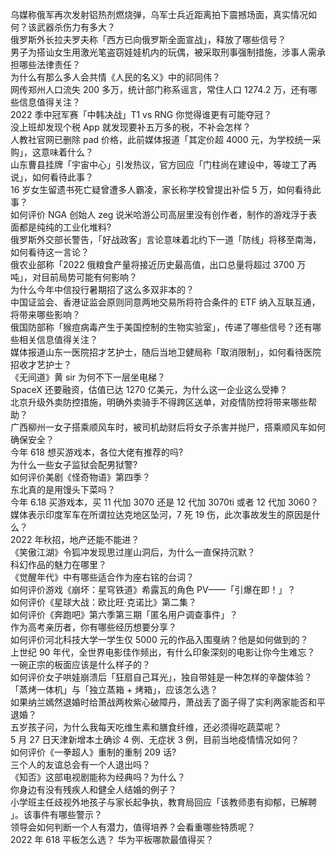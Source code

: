 乌媒称俄军再次发射铝热剂燃烧弹，乌军士兵近距离拍下震撼场面，真实情况如何？该武器杀伤力有多大？  
俄罗斯外长拉夫罗夫称「西方已向俄罗斯全面宣战」，释放了哪些信号？  
男子为搭讪女生用激光笔盗窃娃娃机内的玩偶，被采取刑事强制措施，涉事人需承担哪些法律责任？  
为什么有那么多人会共情《人民的名义》中的祁同伟？  
网传郑州人口流失 200 多万，统计部门称系谣言，常住人口 1274.2 万，还有哪些信息值得关注？  
2022 季中冠军赛「中韩决战」T1 vs RNG 你觉得谁更有可能夺冠？  
没上班却发现个税 App 就发现要补五万多的税，不补会怎样？  
人教社官网已删除 pad 价格，此前媒体报道「其定价超 4000 元，为学校统一采购」，这意味着什么？  
山东曹县挂牌「宇宙中心」引发热议，官方回应「门柱尚在建设中，等竣工了再说」，如何看待此事？  
16 岁女生留遗书死亡疑曾遭多人霸凌，家长称学校曾提出补偿 5 万，如何看待此事？  
如何评价 NGA 创始人 zeg 说米哈游公司高层里没有创作者，制作的游戏浮于表面都是纯纯的工业化堆料?  
俄罗斯外交部长警告，「好战政客」言论意味着北约下一道「防线」将移至南海，如何看待这一言论？  
俄农业部称「2022 俄粮食产量将接近历史最高值，出口总量将超过 3700 万吨」，对目前局势可能有何影响？  
为什么今年中信投行暑期招了这么多双非本的？  
中国证监会、香港证监会原则同意两地交易所将符合条件的 ETF 纳入互联互通，将带来哪些影响？  
俄国防部称「猴痘病毒产生于美国控制的生物实验室」，传递了哪些信号？还有哪些相关信息值得关注？  
媒体报道山东一医院招才艺护士，随后当地卫健局称「取消限制」，如何看待医院招收才艺护士？  
《无间道》黄 sir 为何不下一层坐电梯？  
​SpaceX 还要融资，估值已达 1270 亿美元，为什么这一企业这么受捧？  
北京升级外卖防控措施，明确外卖骑手不得跨区送单，对疫情防控将带来哪些帮助？  
广西柳州一女子搭乘顺风车时，被司机劫财后将女子杀害并抛尸，搭乘顺风车如何确保安全？  
今年 618 想买游戏本，各位大佬有推荐的吗?  
为什么一些女子监狱会配男狱警?  
如何评价美剧《怪奇物语》第四季？  
东北真的是用馒头下菜吗？  
今年 6.18 买游戏本，买 11 代加 3070 还是 12 代加 3070ti 或者 12 代加 3060？  
媒体表示印度军车在所谓拉达克地区坠河，7 死 19 伤，此次事故发生的原因是什么？  
2022 年秋招，地产还能不能进？  
《笑傲江湖》令狐冲发现思过崖山洞后，为什么一直保持沉默？  
科幻作品的魅力在哪里？  
《觉醒年代》中有哪些适合作为座右铭的台词？  
如何评价游戏《崩坏：星穹铁道》希露瓦的角色 PV——「引爆在即！」？  
如何评价《星球大战：欧比旺·克诺比》第二集？  
如何评价《奔跑吧》第六季第三期「匿名用户调查事件」？  
作为高考亲历者，你有哪些经历想要分享？  
如何评价河北科技大学一学生仅 5000 元的作品入围戛纳？他是如何做到的？  
上世纪 90 年代，全世界电影佳作频出，有什么印象深刻的电影让你今生难忘？  
一碗正宗的板面应该是什么样子的？  
如何评价女子哄娃崩溃后「狂扇自己耳光」，独自带娃是一种怎样的辛酸体验？  
「蒸烤一体机」与「独立蒸箱 + 烤箱」，应该怎么选？  
如果纳兰嫣然退婚时给萧战两枚紫心破障丹，萧战丢了面子得了实利两家能否和平退婚？  
五岁孩子问，为什么我每天吃维生素和膳食纤维，还必须得吃蔬菜呢？  
5 月 27 日天津新增本土确诊 4 例、无症状 3 例，目前当地疫情情况如何？  
如何评价《一拳超人》重制的重制 209 话?  
三个人的友谊总会有一个人退出吗？  
《知否》这部电视剧能称为经典吗？为什么？  
你身边有没有残疾人和健全人结婚的例子？  
小学班主任歧视外地孩子与家长起争执，教育局回应「该教师患有抑郁，已解聘 」。该事件有哪些警示？  
领导会如何判断一个人有潜力，值得培养？会看重哪些特质呢？  
2022 年 618 平板怎么选？ 华为平板哪款最值得买？  
